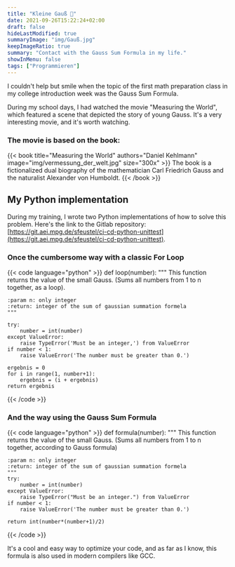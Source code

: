 ```yaml
---
title: "Kleine Gauß 💯"
date: 2021-09-26T15:22:24+02:00
draft: false
hideLastModified: true
summaryImage: "img/Gauß.jpg"
keepImageRatio: true
summary: "Contact with the Gauss Sum Formula in my life."
showInMenu: false
tags: ["Programmieren"]
---
```


I couldn't help but smile when the topic of the first math preparation class in my college introduction week was the Gauss Sum Formula.

During my school days, I had watched the movie "Measuring the World", which featured a scene that depicted the story of young Gauss. It's a very interesting movie, and it's worth watching.

### The movie is based on the book:
{{< book title="Measuring the World" authors="Daniel Kehlmann" image="img/vermessung_der_welt.jpg" size="300x" >}}
The book is a fictionalized dual biography of the mathematician Carl Friedrich Gauss and the naturalist Alexander von Humboldt.
{{< /book >}}

## My Python implementation

During my training, I wrote two Python implementations of how to solve this problem. Here's the link to the Gitlab repository: [https://git.aei.mpg.de/sfeustel/ci-cd-python-unittest](https://git.aei.mpg.de/sfeustel/ci-cd-python-unittest).

### Once the cumbersome way with a classic For Loop

{{< code language="python" >}}
def loop(number):
"""
This function returns the value of the small Gauss.
(Sums all numbers from 1 to n together, as a loop).

    :param n: only integer
    :return: integer of the sum of gaussian summation formela
    """

    try:
        number = int(number)
    except ValueError:
        raise TypeError('Must be an integer,') from ValueError
    if number < 1:
        raise ValueError('The number must be greater than 0.')

    ergebnis = 0
    for i in range(1, number+1):
        ergebnis = (i + ergebnis)
    return ergebnis

{{< /code >}}

### And the way using the Gauss Sum Formula

{{< code language="python" >}}
def formula(number):
"""
This function returns the value of the small Gauss.
(Sums all numbers from 1 to n together, according to Gauss formula)

    :param n: only integer
    :return: integer of the sum of gaussian summation formela
    """
    try:
        number = int(number)
    except ValueError:
        raise TypeError("Must be an integer.") from ValueError
    if number < 1:
        raise ValueError('The number must be greater than 0.')

    return int(number*(number+1)/2)

{{< /code >}}

It's a cool and easy way to optimize your code, and as far as I know, this formula is also used in modern compilers like GCC.
